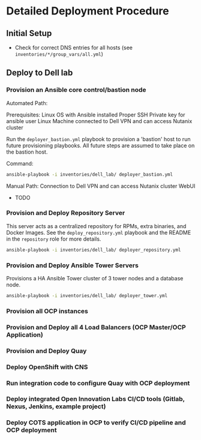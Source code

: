 # Detailed Deployment Procedure

## Initial Setup

- Check for correct DNS entries for all hosts (see `inventories/*/group_vars/all.yml`)

## Deploy to Dell lab

### Provision an Ansible core control/bastion node
Automated Path:

Prerequisites:
Linux OS with Ansible installed
Proper SSH Private key for ansible user
Linux Machine connected to Dell VPN and can access Nutanix cluster

Run the `deployer_bastion.yml` playbook to provision a 'bastion' host to run future provisioning playbooks. All future steps are assumed to take place on the bastion host.

Command:
```bash
ansible-playbook -i inventories/dell_lab/ deployer_bastion.yml
```

Manual Path:
Connection to Dell VPN and can access Nutanix cluster WebUI

- TODO

### Provision and Deploy Repository Server
This server acts as a centralized repository for RPMs, extra binaries, and Docker Images.
See the `deploy_repository.yml` playbook and the README in the `repository` role for more
details.

```bash
ansible-playbook -i inventories/dell_lab/ deployer_repository.yml
```

### Provision and Deploy Ansible Tower Servers
Provisions a HA Ansible Tower cluster of 3 tower nodes and a database node.

```bash
ansible-playbook -i inventories/dell_lab/ deployer_tower.yml
```

### Provision all OCP instances 

### Provision and Deploy all 4 Load Balancers (OCP Master/OCP Application)

### Provision and  Deploy Quay

### Deploy OpenShift with CNS

### Run integration code to configure Quay with OCP deployment

### Deploy integrated Open Innovation Labs CI/CD tools (Gitlab, Nexus, Jenkins, example project)

### Deploy COTS application in OCP to verify CI/CD pipeline and OCP deployment

